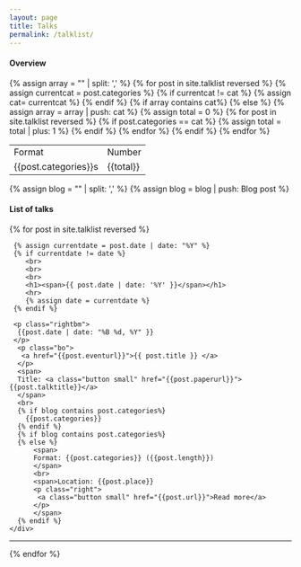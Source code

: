 ```yaml
---
layout: page
title: Talks
permalink: /talklist/
---
```




<div>
    <h4>Overview</h4>
        <table>
            <tr>
                <td>Format</td>
                <td>Number</td>
            </tr>
            {% assign array = "" | split: ',' %}
            {%  for post in site.talklist reversed %}
                {% assign currentcat = post.categories %}
                {% if currentcat != cat %}
                   {% assign cat= currentcat %} 
                {% endif %}
                {% if array contains cat%}
                {% else %}
                    {% assign array = array | push: cat %}
                    {% assign total = 0 %}
                    {%  for post in site.talklist reversed %}
                        {% if post.categories == cat %}
                            {% assign total = total | plus: 1 %}
                        {% endif %}
                    {% endfor %}
                    <tr>
                      <td> {{post.categories}}s </td>
                      <td> {{total}} </td>
                    </tr>
                {% endif %}
              {% endfor %}
        </table>
</div>

<style>
  .bo {
     margin-bottom: 0.25cm;
  }
</style>

<style>
  .bt {
     margin-bottom: 0.5cm;
  }
</style>

<style>
  .rightbm{
       text-align: right;
       margin-bottom: -0.6cm;
  }
</style>

<style>
  .right{
       text-align: right;
       margin-top: -0.6cm;
  }
</style>



{% assign blog = "" | split: ',' %}
{% assign blog = blog | push: Blog post %}

<h4>List of talks</h4>
{%  for post in site.talklist reversed %}
  <div class='big mod modBlogPost no_bg'>
    <div class='content'>
    
     {% assign currentdate = post.date | date: "%Y" %}
     {% if currentdate != date %}
        <br>
        <br>
        <br>
        <h1><span>{{ post.date | date: '%Y' }}</span></h1>
        <hr>
        {% assign date = currentdate %} 
     {% endif %}
     
     <p class="rightbm">
      {{post.date | date: "%B %d, %Y" }}
     </p>
      <p class="bo">
       <a href="{{post.eventurl}}">{{ post.title }} </a>
      </p>
      <span>
      Title: <a class="button small" href="{{post.paperurl}}">{{post.talktitle}}</a>
      </span>
      <br>
      {% if blog contains post.categories%}
        {{post.categories}}
      {% endif %}
      {% if blog contains post.categories%}
      {% else %}
          <span>
          Format: {{post.categories}} ({{post.length}})
          </span>
          <br>
          <span>Location: {{post.place}}
          <p class="right">
           <a class="button small" href="{{post.url}}">Read more</a>
          </p>
          </span>
      {% endif %}
    </div>
  </div>
  <hr>
{% endfor %}


<div class='four spacing'></div>



